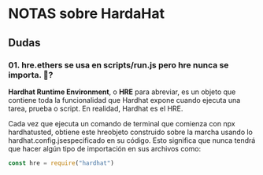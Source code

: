 # NOTAS sobre HardaHat

## Dudas

### 01. hre.ethers se usa en scripts/run.js pero hre nunca se importa. 🤔?

**Hardhat Runtime Environment**, o **HRE** para abreviar, es un objeto que contiene toda la funcionalidad que Hardhat expone cuando ejecuta una tarea, prueba o script. En realidad, Hardhat es el HRE.

Cada vez que ejecuta un comando de terminal que comienza con npx hardhatusted, obtiene este hreobjeto construido sobre la marcha usando lo hardhat.config.jsespecificado en su código. Esto significa que nunca tendrá que hacer algún tipo de
importación en sus archivos como:

``` javascript
const hre = require("hardhat")
```
